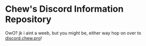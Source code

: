 # Chew's Discord Information Repository

OwO? jk i aint a weeb, but you might be, either way hop on over to [discord.chew.pro](https://discord.chew.pro)!
